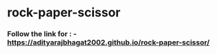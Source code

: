 # rock-paper-scissor
### Follow the link for  : - https://adityarajbhagat2002.github.io/rock-paper-scissor/
